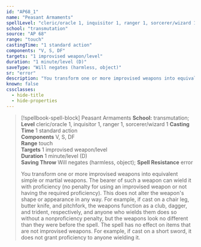 ```yaml
---
id: "AP68_1"
name: "Peasant Armaments"
spellLevel: "cleric/oracle 1, inquisitor 1, ranger 1, sorcerer/wizard 1"
school: "transmutation"
source: "AP 68"
range: "touch"
castingTime: "1 standard action"
components: "V, S, DF"
targets: "1 improvised weapon/level"
duration: "1 minute/level (D)"
saveType: "Will negates (harmless, object)"
sr: "error"
description: "You transform one or more improvised weapons into equivalent simple or martial weapons. The bearer of such a weapon can wield it with proficiency (no penalty for using an improvised weapon or not having the required proficiency). This does not alter the weapon's shape or appearance in any way. For example, if cast on a chair leg, butter knife, and pitchfork, the weapons function as a club, dagger, and trident, respectively, and anyone who wields them does so without a nonproficiency penalty, but the weapons look no different than they were before the spell.  The spell has no effect on items that are not improvised weapons. For example, if cast on a short sword, it does not grant proficiency to anyone wielding it."
known: false
cssclasses:
  - hide-title
  - hide-properties
---
```


> [!spellbook-spell-block] Peasant Armaments
> **School:** transmutation; **Level** cleric/oracle 1, inquisitor 1, ranger 1, sorcerer/wizard 1
> **Casting Time** 1 standard action  
> **Components** V, S, DF  
> **Range** touch  
> **Targets** 1 improvised weapon/level  
> **Duration** 1 minute/level (D)  
> **Saving Throw** Will negates (harmless, object); **Spell Resistance** error
> 
> You transform one or more improvised weapons into equivalent simple or martial weapons. The bearer of such a weapon can wield it with proficiency (no penalty for using an improvised weapon or not having the required proficiency). This does not alter the weapon's shape or appearance in any way. For example, if cast on a chair leg, butter knife, and pitchfork, the weapons function as a club, dagger, and trident, respectively, and anyone who wields them does so without a nonproficiency penalty, but the weapons look no different than they were before the spell.  The spell has no effect on items that are not improvised weapons. For example, if cast on a short sword, it does not grant proficiency to anyone wielding it.